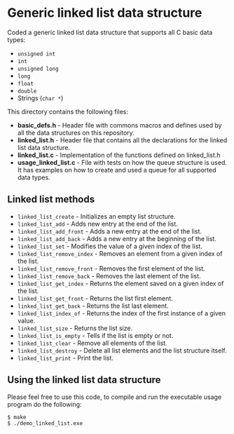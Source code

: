 Generic linked list data structure
====================
Coded a generic linked list data structure that supports all C basic data types:
* `unsigned int`
* `int`
* `unsigned long`
* `long`
* `float`
* `double`
* Strings (`char *`)

This directory contains the following files:
* **basic_defs.h** - Header file with commons macros and defines used by all the data structures on this repository.
* **linked_list.h** - Header file that contains all the declarations for the linked list data structure.
* **linked_list.c** - Implementation of the functions defined on linked_list.h
* **usage_linked_list.c** - File with tests on how the queue structure is used. It has examples on how to create and used a queue for all supported data types.

## Linked list methods
* `linked_list_create` - Initializes an empty list structure.
* `linked_list_add` - Adds new entry at the end of the list.
* `linked_list_add_front` - Adds a new entry at the end of the list.
* `linked_list_add_back` - Adds a new entry at the beginning of the list.
* `linked_list_set` - Modifies the value of a given index of the list.
* `linked_list_remove_index` - Removes an element from a given index of the list.
* `linked_list_remove_front` - Removes the first element of the list.
* `linked_list_remove_back` - Removes the last element of the list.
* `linked_list_get_index` - Returns the element saved on a given index of the list.
* `linked_list_get_front` - Returns the list first element.
* `linked_list_get_back` - Returns the list last element.
* `linked_list_index_of` - Returns the index of the first instance of a given value.
* `linked_list_size` - Returns the list size.
* `linked_list_is_empty` - Tells if the list is empty or not.
* `linked_list_clear` - Remove all elements of the list.
* `linked_list_destroy` - Delete all list elements and the list structure itself.
* `linked_list_print` - Print the list.

## Using the linked list data structure
Please feel free to use this code, to compile and run the executable usage program do the following:
```bash
$ make
$ ./demo_linked_list.exe
```